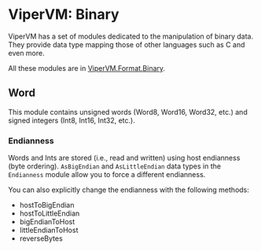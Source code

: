 # ViperVM: Binary

ViperVM has a set of modules dedicated to the manipulation of binary data. They
provide data type mapping those of other languages such as C and even more.

All these modules are in [ViperVM.Format.Binary](src/lib/ViperVM/Format/Binary).

## Word

This module contains unsigned words (Word8, Word16, Word32, etc.) and signed
integers (Int8, Int16, Int32, etc.).

### Endianness

Words and Ints are stored (i.e., read and written) using host endianness (byte
ordering). `AsBigEndian` and `AsLittleEndian` data types in the `Endianness`
module allow you to force a different endianness.

You can also explicitly change the endianness with the following methods:

* hostToBigEndian
* hostToLittleEndian
* bigEndianToHost
* littleEndianToHost
* reverseBytes
